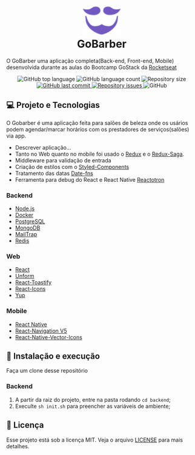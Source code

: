 <h1 align="center">
  <img alt="GoBarber" title="Fastfeet" src=".github/logo.svg" width="100px" />
  <br />
  GoBarber
</h1>

<p>
  O GoBarber uma aplicação completa(Back-end, Front-end, Mobile) desenvolvida durante as aulas do Bootcamp GoStack da <a target="_blank" href="https://rocketseat.com.br/">Rocketseat</a>
</p>

<p align="center">
  <img alt="GitHub top language" src="https://img.shields.io/github/languages/top/leeonardovargas/gobarber.svg">
  
  <img alt="GitHub language count" src="https://img.shields.io/github/languages/count/leeonardovargas/gobarber.svg">
  
  <img alt="Repository size" src="https://img.shields.io/github/repo-size/leeonardovargas/gobarber.svg">

  <a href="https://github.com/leeonardovargas/gobarber/commits/master">
    <img alt="GitHub last commit" src="https://img.shields.io/github/last-commit/leeonardovargas/gobarber.svg">
  </a>
  
  <a href="https://github.com/leeonardovargas/gobarber/issues">
    <img alt="Repository issues" src="https://img.shields.io/github/issues/leeonardovargas/gobarber.svg">
  </a>
  
  <img alt="GitHub" src="https://img.shields.io/github/license/leeonardovargas/gobarber.svg">
</p>

## 💻 Projeto e Tecnologias
  O Gobarber é uma aplicação feita para salões de beleza onde os usários podem agendar/marcar horários com os prestadores de serviços(salões) via app.

- Descrever aplicação...
- Tanto no Web quanto no mobile foi usado o [Redux](https://redux.js.org/) e o [Redux-Saga](https://redux-saga.js.org/).
- Middleware para validação de entrada 
- Criação de estilos com o [Styled-Components](https://styled-components.com/)
- Tratamento das datas [Date-fns](https://date-fns.org/)
- Ferramenta para debug do React e React Native [Reactotron](https://github.com/infinitered/reactotron)

### Backend
-  [Node.js](https://nodejs.org/en/)
-  [Docker](https://docs.docker.com/)
-  [PostgreSQL](https://www.postgresql.org/)
-  [MongoDB](https://www.mongodb.com/)
-  [MailTrap](https://mailtrap.io/)
-  [Redis](https://redis.io/)

### Web
-  [React](https://pt-br.reactjs.org/)
-  [Unform](https://unform.dev/)
-  [React-Toastify](https://github.com/fkhadra/react-toastify#installation)
-  [React-Icons](https://react-icons.netlify.com/)
-  [Yup](https://github.com/jquense/yup)

### Mobile
-  [React Native](https://reactnative.dev/)
-  [React-Navigation V5](https://reactnavigation.org/)
-  [React-Native-Vector-Icons](https://oblador.github.io/react-native-vector-icons/)

## :rocket: Instalação e execução

Faça um clone desse repositório

### Backend
1. A partir da raiz do projeto, entre na pasta rodando `cd backend`;
2. Execulte `sh init.sh` para preencher as variáveis de ambiente;

## 📝 Licença

Esse projeto está sob a licença MIT. Veja o arquivo [LICENSE](LICENSE.md) para mais detalhes.
